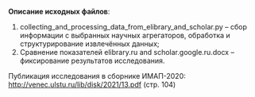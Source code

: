 **Описание исходных файлов**:
1) collecting_and_processing_data_from_elibrary_and_scholar.py – сбор информации с выбранных научных агрегаторов, обработка и структурирование извлечённых данных;
2) Сравнение показателей elibrary.ru and scholar.google.ru.docx – фиксирование результатов исследования.

Публикация исследования в сборнике ИМАП-2020: http://venec.ulstu.ru/lib/disk/2021/13.pdf (стр. 104)